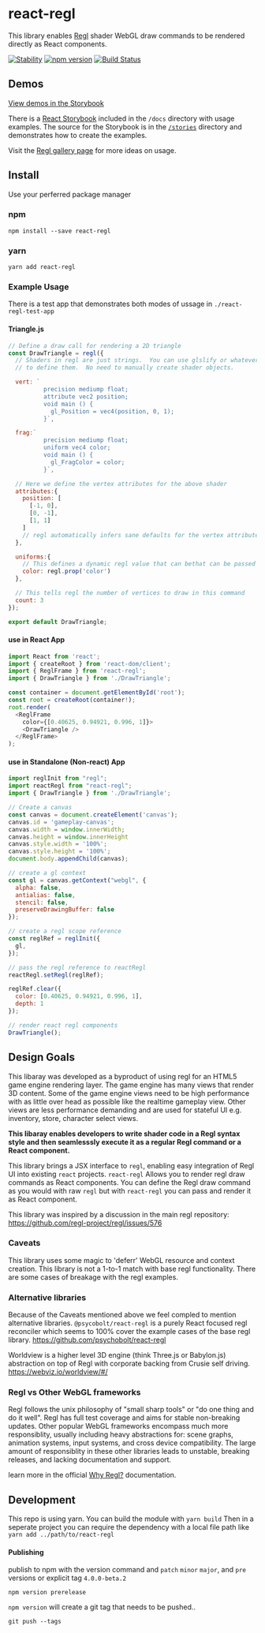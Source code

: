 # react-regl
This library enables [Regl](http://regl.party/) shader WebGL draw commands to be rendered directly as React components.

[![Stability](https://img.shields.io/badge/Stability-Experimental-orange.svg)](https://nodejs.org/api/documentation.html#documentation_stability_index)
[![npm version](https://badge.fury.io/js/react-regl.svg)](https://badge.fury.io/js/react-regl)
[![Build Status](https://travis-ci.org/kevzettler/react-regl.svg?branch=master)](https://travis-ci.org/kevzettler/react-regl)

## Demos
[View demos in the Storybook](https://kevzettler.com/react-regl)

There is a [React Storybook](https://storybook.js.org/) included in the `/docs` directory with usage examples. The source for the Storybook is in the [`/stories`](./src/stories) directory and demonstrates how to create the examples.

Visit the [Regl gallery page](http://regl.party/examples) for more ideas on usage.

## Install
Use your perferred package manager

### npm
```
npm install --save react-regl
```

### yarn
```
yarn add react-regl
```

### Example Usage
There is a test app that demonstrates both modes of ussage in `./react-regl-test-app`

#### Triangle.js
```javascript
// Define a draw call for rendering a 2D triangle
const DrawTriangle = regl({
  // Shaders in regl are just strings.  You can use glslify or whatever you want
  // to define them.  No need to manually create shader objects.

  vert: `
          precision mediump float;
          attribute vec2 position;
          void main () {
            gl_Position = vec4(position, 0, 1);
          }`,

  frag:`
          precision mediump float;
          uniform vec4 color;
          void main () {
            gl_FragColor = color;
          }`,

  // Here we define the vertex attributes for the above shader
  attributes:{
    position: [
      [-1, 0],
      [0, -1],
      [1, 1]
    ]
    // regl automatically infers sane defaults for the vertex attribute pointers
  },

  uniforms:{
    // This defines a dynamic regl value that can bethat can be passed as a react prop
    color: regl.prop('color')
  },

  // This tells regl the number of vertices to draw in this command
  count: 3
});

export default DrawTriangle;
```

#### use in React App
```javascript
import React from 'react';
import { createRoot } from 'react-dom/client';
import { ReglFrame } from 'react-regl';
import { DrawTriangle } from './DrawTriangle';

const container = document.getElementById('root');
const root = createRoot(container!);
root.render(
  <ReglFrame
    color={[0.40625, 0.94921, 0.996, 1]}>
    <DrawTriangle />
  </ReglFrame>
);
```

#### use in Standalone (Non-react) App
```javascript
import reglInit from "regl";
import reactRegl from "react-regl";
import { DrawTriangle } from './DrawTriangle';

// Create a canvas
const canvas = document.createElement('canvas');
canvas.id = 'gameplay-canvas';
canvas.width = window.innerWidth;
canvas.height = window.innerHeight
canvas.style.width = '100%';
canvas.style.height = '100%';
document.body.appendChild(canvas);

// create a gl context
const gl = canvas.getContext("webgl", {
  alpha: false,
  antialias: false,
  stencil: false,
  preserveDrawingBuffer: false
});

// create a regl scope reference
const reglRef = reglInit({
  gl,
});

// pass the regl reference to reactRegl
reactRegl.setRegl(reglRef);

reglRef.clear({
  color: [0.40625, 0.94921, 0.996, 1],
  depth: 1
});

// render react regl components
DrawTriangle();

```

## Design Goals
This libaray was developed as a byproduct of using regl for an HTML5 game engine rendering layer. The game engine has many views that render 3D content. Some of the game engine views need to be high performance with as little over head as possible like the realtime gameplay view. Other views are less performance demanding and are used for stateful UI e.g. inventory, store, character select views.

**This libaray enables developers to write shader code in a Regl syntax style and then seamlesssly execute it as a regular Regl command or a React component.**

This library brings a JSX interface to `regl`, enabling easy integration of Regl UI into existing `react` projects. `react-regl` Allows you to render regl draw commands as React components. You can define the Regl draw command as you would with raw `regl` but with `react-regl` you can pass and render it as React component.

This library was inspired by a discussion in the main regl repository: https://github.com/regl-project/regl/issues/576

### Caveats
This library uses some magic to 'deferr' WebGL resource and context creation. This library is not a 1-to-1 match with base regl functionality. There are some cases of breakage with the regl examples.

### Alternative libraries
Because of the Caveats mentioned above we feel compled to mention alternative libraries. `@psycobolt/react-regl` is a purely React focused regl reconciler which seems to 100% cover the example cases of the base regl library.
https://github.com/psychobolt/react-regl

Worldview is a higher level 3D engine (think Three.js or Babylon.js) abstraction on top of Regl with corporate backing from Crusie self driving.
https://webviz.io/worldview/#/

### Regl vs Other WebGL frameworks
Regl follows the unix philosophy of "small sharp tools" or "do one thing and do it well". Regl has full test coverage and aims for stable non-breaking updates. Other popular WebGL frameworks encompass much more responsiblity, usually including heavy abstractions for: scene graphs, animation systems, input systems, and cross device compatibility. The large amount of responsiblity in these other libraries leads to unstable, breaking releases, and lacking documentation and support.

learn more in the official [Why Regl?](https://github.com/regl-project/regl#why-regl) documentation.

## Development
This repo is using yarn. You can build the module with `yarn build` Then in a seperate project you can require the dependency with a local file path like `yarn add ../path/to/react-regl`


#### Publishing

publish to npm with the version command and `patch` `minor` `major`, and `pre` versions or explicit tag `4.0.0-beta.2`
```
npm version prerelease
```

`npm version` will create a git tag that needs to be pushed..
```
git push --tags

```
